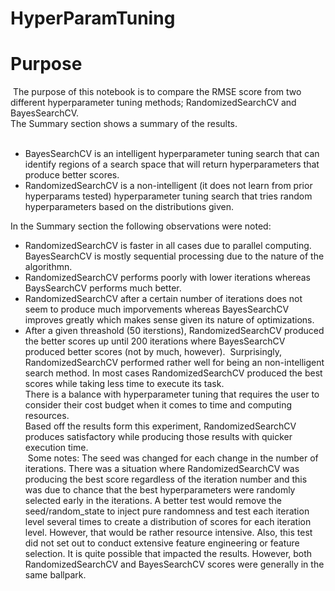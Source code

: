 # HyperParamTuning

# Purpose
​
The purpose of this notebook is to compare the RMSE score from two different hyperparameter tuning methods; RandomizedSearchCV and BayesSearchCV.<br>
The Summary section shows a summary of the results.<br>
​
 * BayesSearchCV is an intelligent hyperparameter tuning search that can identify regions of a search space that will return hyperparameters that produce better scores.
 * RandomizedSearchCV is a non-intelligent (it does not learn from prior hyperparams tested) hyperparameter tuning search that tries random hyperparameters based on the distributions given.
 
In the Summary section the following observations were noted:
 * RandomizedSearchCV is faster in all cases due to parallel computing.  BayesSearchCV is mostly sequential processing due to the nature of the algorithmn.
 * RandomizedSearchCV performs poorly with lower iterations whereas BaysSearchCV performs much better.
 * RandomizedSearchCV after a certain number of iterations does not seem to produce much imporvements whereas BayesSearchCV improves greatly which makes sense given its nature of optimizations.
 * After a given threashold (50 iterstions), RandomizedSearchCV produced the better scores up until 200 iterations where BayesSearchCV produced better scores (not by much, however). 
​
Surprisingly, RandomizedSearchCV performed rather well for being an non-intelligent search method.  In most cases RandomizedSearchCV produced the best scores while taking less time to execute its task.<br>
There is a balance with hyperparameter tuning that requires the user to consider their cost budget when it comes to time and computing resources.<br>
Based off the results form this experiment, RandomizedSearchCV produces satisfactory while producing those results with quicker execution time.<br>
​
Some notes:  The seed was changed for each change in the number of iterations.  There was a situation where RandomizedSearchCV was producing the best score regardless of the iteration number and this was due to chance that the best hyperparameters were randomly selected early in the iterations.  A better test would remove the seed/random_state to inject pure randomness and test each iteration level several times to create a distribution of scores for each iteration level.  However, that would be rather resource intensive.  Also, this test did not set out to conduct extensive feature engineering or feature selection.  It is quite possible that impacted the results.  However, both RandomizedSearchCV and BayesSearchCV scores were generally in the same ballpark.
